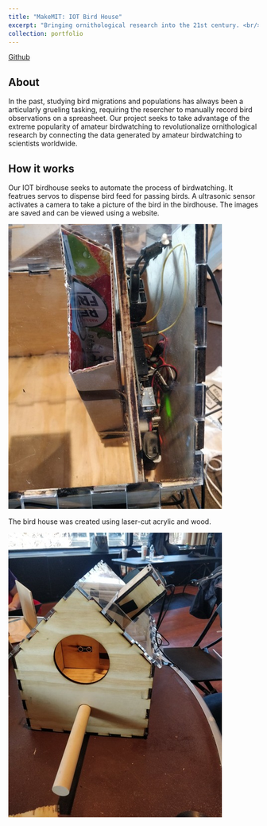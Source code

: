 ```yaml
---
title: "MakeMIT: IOT Bird House"
excerpt: "Bringing ornithological research into the 21st century. <br/><img src='/images/portfolio-2/birdsplash.jpg' width='500'>"
collection: portfolio
---
```

[Github](https://github.com/Brian-Tae-Lee/HackMIT2020)

## About

In the past, studying bird migrations and populations has always been a articularly grueling tasking, requiring the resercher to manually record bird observations on a spreasheet. Our project seeks to take advantage of the extreme popularity of amateur birdwatching to revolutionalize ornithological research by connecting the data generated by amateur birdwatching to scientists worldwide.

## How it works

Our IOT birdhouse seeks to automate the process of birdwatching. It featrues servos to dispense bird feed for passing birds. A ultrasonic sensor activates a camera to take a picture of the bird in the birdhouse. The images are saved and can be viewed using a website.

![feed](/images/portfolio-2/feed.jpg)

The bird house was created using laser-cut acrylic and wood. 

![front](/images/portfolio-2/gallery2.jpg)